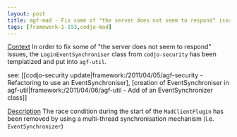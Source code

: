 ```yaml
---
layout: post
title: agf-mad - Fix some of "the server does not seem to respond" issues
tags: [framework-1-193,codjo-mad]
---
```

<u>Context</u>
In order to fix some of "the server does not seem to respond" issues, the ```LoginEventSynchroniser``` class from ```codjo-security``` has been templatized and put into ```agf-util```.

see: [[codjo-security update|framework:/2011/04/05/agf-security - Refactoring to use an EventSynchroniser], [creation of EventSynchroniser in agf-util|framework:/2011/04/06/agf-util - Add of an EventSynchronizer class]]

<u>Description</u>
The race condition during the start of the ```MadClientPlugin``` has been removed by using a multi-thread synchronisation mechanism (i.e. ```EventSynchronizer```)

